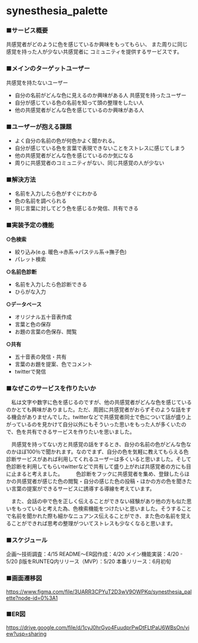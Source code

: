 # synesthesia_palette

### **■サービス概要**

共感覚者がどのように色を感じているか興味をもってもらい、
また周りに同じ感覚を持った人が少ない共感覚者に
コミュニティを提供するサービスです。

### **■メインのターゲットユーザー**

共感覚を持たないユーザー
- 自分の名前がどんな色に見えるのか興味がある人
共感覚を持ったユーザー
- 自分が感じている色の名前を知って頭の整理をしたい人
- 他の共感覚者がどんな色を感じているのか興味がある人

### **■ユーザーが抱える課題**

- よく自分の名前の色が何色かよく聞かれる。
- 自分が感じている色を言葉で表現できないことをストレスに感じてしまう
- 他の共感覚者がどんな色を感じているのか気になる
- 周りに共感覚者のコミュニティがない、同じ共感覚の人が少ない

### **■解決方法**

- 名前を入力したら色がすぐにわかる
- 色の名前を調べられる
- 同じ言葉に対してどう色を感じるか発信、共有できる

### **■実装予定の機能**

**○色検索**

- 絞り込み(e.g. 暖色→赤系→パステル系→撫子色)
- パレット検索

**○名前色診断**

- 名前を入力したら色診断できる
- ひらがな入力

**○データベース**

- オリジナル五十音表作成
- 言葉と色の保存
- お題の言葉の色保存、閲覧

**○共有**

- 五十音表の発信・共有
- 言葉のお題を提案、色でコメント
- twitterで発信

### **■なぜこのサービスを作りたいか**

　私は文字や数字に色を感じるのですが、他の共感覚者がどんな色を感じているのかとても興味がありました。ただ、周囲に共感覚者がおらずそのような話をする機会がありませんでした。twitterなどで共感覚者同士で色について話が盛り上がっているのを見かけて自分以外にもそういった思いをもった人が多くいたので、色を共有できるサービスを作りたいを思いました。

　共感覚を持ってない方と共感覚の話をするとき、自分の名前の色がどんな色なのかほぼ100％で聞かれます。なのでまず、自分の色を気軽に教えてもらえる色診断サービスがあれば利用してくれるユーザーは多くいると思いました。そして色診断を利用してもらいtwitterなどで共有して盛り上がれば共感覚者の方にも目に止まると考えました。
　
　色診断をフックに共感覚者を集め、登録したらほかの共感覚者が感じた色の閲覧・自分の感じた色の投稿・ほかの方の色を聞きたい言葉の提案ができるサービスに誘導する導線を考えています。

　また、会話の中で色を正しく伝えることができない経験があり他の方も似た思いをもっていると考えた為、色検索機能をつけたいと思いました。そうすることで名前を聞かれた際も細かなニュアンス伝えることができ、また色の名前を覚えることができれば思考の整理がついてストレスも少なくなると思います。

### **■スケジュール**

企画〜技術調査：4/15
README〜ER図作成：4/20
メイン機能実装：4/20 - 5/20
β版をRUNTEQ内リリース（MVP）：5/20
本番リリース：6月初旬

### **■画面遷移図**

https://www.figma.com/file/3UARR3CPYuT2D3wV9OWPKq/synesthesia_palette?node-id=0%3A1

### **■ER図**

https://drive.google.com/file/d/1cyJ0hrGyo4FuudprPwDtFLtPaU6WBsOn/view?usp=sharing

